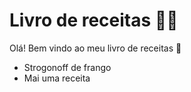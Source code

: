 # Livro de receitas :man_cook:

Olá! Bem vindo ao meu livro de receitas :wave:

- Strogonoff de frango
- Mai uma receita